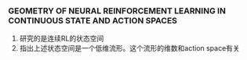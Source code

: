 ### GEOMETRY OF NEURAL REINFORCEMENT LEARNING IN CONTINUOUS STATE AND ACTION SPACES
1. 研究的是连续RL的状态空间
2. 指出上述状态空间是一个低维流形。这个流形的维数和action space有关
